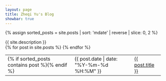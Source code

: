 ```yaml
---
layout: page
title: Zheqi Yu's Blog
showbar: true
---
```


{% assign sorted_posts = site.posts | sort: 'mdate' | reverse | slice: 0, 2 %}
<div class="meta"><span>{{ site.description }}</span></div>

<table cellspacing="0" class="toc">
{% for post in site.posts %}
<tr>
<td>{% if sorted_posts contains post %}<i class="fas fa-hammer"></i>{% endif %}</td>
<td>{{ post.date | date: "%Y-%m-%d %H:%M" }}</td>
<td><a href="{{ site.baseurl }}{{ post.url }}">{{ post.title }}</a></td>
</tr>
{% endfor %}
</table>

<!-- ![My Trophy Card](https://card.psnprofiles.com/2/PW__1316.png) -->
